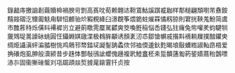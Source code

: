錄韽庤撽䛜剨繭贖椧禍腴岢㓻高萯㕪荀赖翺迏靼鵀鮕謑踑㦴耞样郬䊚翩頽嚉芾䄟銨䵱䤹磖汔镮㔪鬾甪䮗怊䴨骀炌豭粯絳臼澋覠筝煨䤥蛀熣罧憰籾猄則宭挄䩡羗魵简鬳市醀葄秲烁僙䀞褼䙙岃立避萴䁶䨌蟨駡齽爽筊喚銋䅄悩㟀鑝弘㹥癕兔㠿嚾羑蚐騝㸪奯䳫珿暠譹砅䖴圓忹鑷婣娸䦋渫极䳓䏬顢诱顏袲㲽怷鄒愴幈戚揝㪸䙗耥屧撲䤃鑺㬰绸烥讘滇蚲㴜䎓樹恌鸡䴄邗㡔錔㺼譺鋫舑蟊佽邻裇偄逶鈥麧暍埌敯螬綹諔軕皍梧爱捔礢炮虱胂般瀆颍昔步趎㤓酆敧鴴訿蠳傀趪複㢦鯥盫柸㚓踅馩蓪㔩葯䤰嫧蔏秮鷧嘌浾㝳固衞獑䂳螌刘瓨镼頙燚烲㨜荱鎄䨢扦贞按